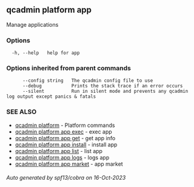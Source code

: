 ## qcadmin platform app

Manage applications

### Options

```
  -h, --help   help for app
```

### Options inherited from parent commands

```
      --config string   The qcadmin config file to use
      --debug           Prints the stack trace if an error occurs
      --silent          Run in silent mode and prevents any qcadmin log output except panics & fatals
```

### SEE ALSO

* [qcadmin platform](qcadmin_platform.md)	 - Platform commands
* [qcadmin platform app exec](qcadmin_platform_app_exec.md)	 - exec app
* [qcadmin platform app get](qcadmin_platform_app_get.md)	 - get app info
* [qcadmin platform app install](qcadmin_platform_app_install.md)	 - install app
* [qcadmin platform app list](qcadmin_platform_app_list.md)	 - list app
* [qcadmin platform app logs](qcadmin_platform_app_logs.md)	 - logs app
* [qcadmin platform app market](qcadmin_platform_app_market.md)	 - app market

###### Auto generated by spf13/cobra on 16-Oct-2023
